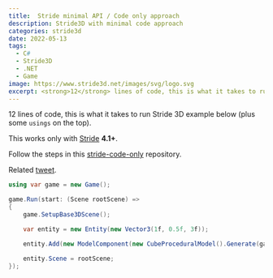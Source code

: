 ```yaml
---
title:  Stride minimal API / Code only approach
description: Stride3D with minimal code approach
categories: stride3d
date: 2022-05-13
tags:
  - C# 
  - Stride3D 
  - .NET 
  - Game
image: https://www.stride3d.net/images/svg/logo.svg
excerpt: <strong>12</strong> lines of code, this is what it takes to run Stride 3D example below (plus some <code>usings</code> on the top).
---
```

12 lines of code, this is what it takes to run Stride 3D example below (plus some `usings` on the top).

This works only with [Stride](https://www.stride3d.net/) **4.1+**.

Follow the steps in this [stride-code-only](https://github.com/VaclavElias/stride-code-only) repository.

Related [tweet](https://twitter.com/VasoElias/status/1525162302487543809).

```csharp
using var game = new Game();

game.Run(start: (Scene rootScene) =>
{
    game.SetupBase3DScene();

    var entity = new Entity(new Vector3(1f, 0.5f, 3f));

    entity.Add(new ModelComponent(new CubeProceduralModel().Generate(game.Services)));

    entity.Scene = rootScene;
});
```